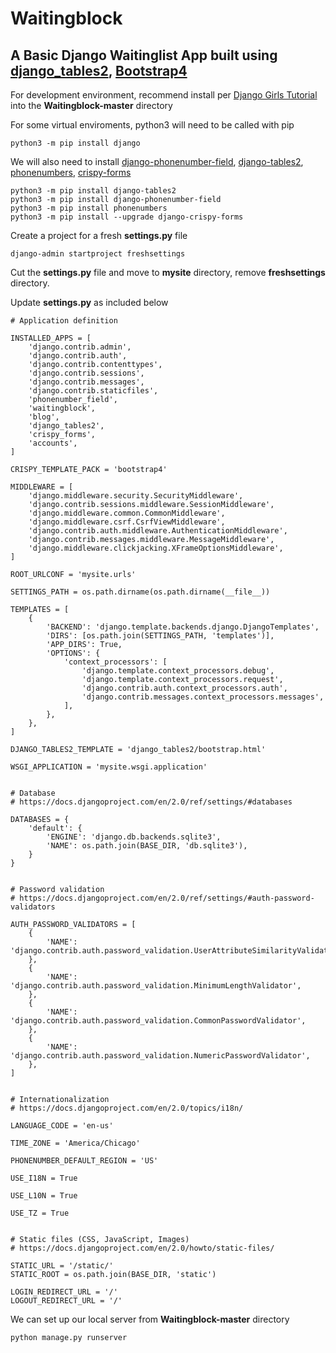 # Waitingblock
## A Basic Django Waitinglist App built using [django_tables2](https://github.com/jieter/django-tables2), [Bootstrap4](https://getbootstrap.com/)

For development environment, recommend install per [Django Girls Tutorial](https://tutorial.djangogirls.org/en/django_installation/) into the **Waitingblock-master** directory

For some virtual enviroments, python3 will need to be called with pip
```
python3 -m pip install django
```
We will also need to install [django-phonenumber-field](https://github.com/stefanfoulis/django-phonenumber-field), [django-tables2](https://github.com/jieter/django-tables2), [phonenumbers](https://github.com/daviddrysdale/python-phonenumbers), [crispy-forms](https://github.com/django-crispy-forms/django-crispy-forms)
```
python3 -m pip install django-tables2
python3 -m pip install django-phonenumber-field
python3 -m pip install phonenumbers
python3 -m pip install --upgrade django-crispy-forms
```
Create a project for a fresh **settings.py** file
```
django-admin startproject freshsettings
```
Cut the **settings.py** file and move to **mysite** directory, remove **freshsettings** directory.

Update **settings.py** as included below
```
# Application definition

INSTALLED_APPS = [
    'django.contrib.admin',
    'django.contrib.auth',
    'django.contrib.contenttypes',
    'django.contrib.sessions',
    'django.contrib.messages',
    'django.contrib.staticfiles',
    'phonenumber_field',
    'waitingblock',
    'blog',
    'django_tables2',
    'crispy_forms',
    'accounts',
]

CRISPY_TEMPLATE_PACK = 'bootstrap4'

MIDDLEWARE = [
    'django.middleware.security.SecurityMiddleware',
    'django.contrib.sessions.middleware.SessionMiddleware',
    'django.middleware.common.CommonMiddleware',
    'django.middleware.csrf.CsrfViewMiddleware',
    'django.contrib.auth.middleware.AuthenticationMiddleware',
    'django.contrib.messages.middleware.MessageMiddleware',
    'django.middleware.clickjacking.XFrameOptionsMiddleware',
]

ROOT_URLCONF = 'mysite.urls'

SETTINGS_PATH = os.path.dirname(os.path.dirname(__file__))

TEMPLATES = [
    {
        'BACKEND': 'django.template.backends.django.DjangoTemplates',
        'DIRS': [os.path.join(SETTINGS_PATH, 'templates')],
        'APP_DIRS': True,
        'OPTIONS': {
            'context_processors': [
                'django.template.context_processors.debug',
                'django.template.context_processors.request',
                'django.contrib.auth.context_processors.auth',
                'django.contrib.messages.context_processors.messages',
            ],
        },
    },
]

DJANGO_TABLES2_TEMPLATE = 'django_tables2/bootstrap.html'

WSGI_APPLICATION = 'mysite.wsgi.application'


# Database
# https://docs.djangoproject.com/en/2.0/ref/settings/#databases

DATABASES = {
    'default': {
        'ENGINE': 'django.db.backends.sqlite3',
        'NAME': os.path.join(BASE_DIR, 'db.sqlite3'),
    }
}


# Password validation
# https://docs.djangoproject.com/en/2.0/ref/settings/#auth-password-validators

AUTH_PASSWORD_VALIDATORS = [
    {
        'NAME': 'django.contrib.auth.password_validation.UserAttributeSimilarityValidator',
    },
    {
        'NAME': 'django.contrib.auth.password_validation.MinimumLengthValidator',
    },
    {
        'NAME': 'django.contrib.auth.password_validation.CommonPasswordValidator',
    },
    {
        'NAME': 'django.contrib.auth.password_validation.NumericPasswordValidator',
    },
]


# Internationalization
# https://docs.djangoproject.com/en/2.0/topics/i18n/

LANGUAGE_CODE = 'en-us'

TIME_ZONE = 'America/Chicago'

PHONENUMBER_DEFAULT_REGION = 'US'

USE_I18N = True

USE_L10N = True

USE_TZ = True


# Static files (CSS, JavaScript, Images)
# https://docs.djangoproject.com/en/2.0/howto/static-files/

STATIC_URL = '/static/'
STATIC_ROOT = os.path.join(BASE_DIR, 'static')

LOGIN_REDIRECT_URL = '/'
LOGOUT_REDIRECT_URL = '/'

```
We can set up our local server from **Waitingblock-master** directory
```
python manage.py runserver
```
